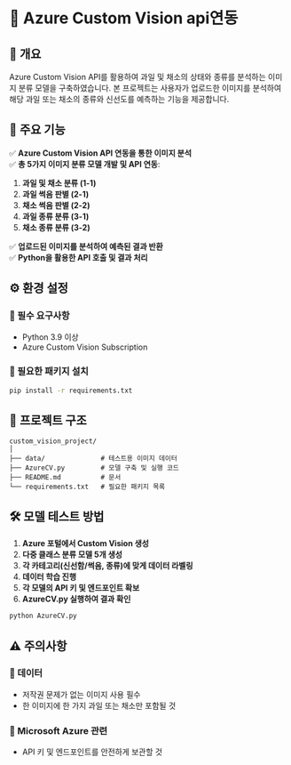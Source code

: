 # 🧠 Azure Custom Vision api연동

## 📝 개요

Azure Custom Vision API를 활용하여 과일 및 채소의 상태와 종류를 분석하는 이미지 분류 모델을 구축하였습니다. 본 프로젝트는 사용자가 업로드한 이미지를 분석하여 해당 과일 또는 채소의 종류와 신선도를 예측하는 기능을 제공합니다.

## 🚀 주요 기능

✅ **Azure Custom Vision API 연동을 통한 이미지 분석**  
✅ **총 5가지 이미지 분류 모델 개발 및 API 연동**:

1. **과일 및 채소 분류 (1-1)**
2. **과일 썩음 판별 (2-1)**
3. **채소 썩음 판별 (2-2)**
4. **과일 종류 분류 (3-1)**
5. **채소 종류 분류 (3-2)**

✅ **업로드된 이미지를 분석하여 예측된 결과 반환**  
✅ **Python을 활용한 API 호출 및 결과 처리**

## ⚙️ 환경 설정

### 🔹 필수 요구사항

- Python 3.9 이상
- Azure Custom Vision Subscription

### 🔹 필요한 패키지 설치

```bash
pip install -r requirements.txt
```

## 📁 프로젝트 구조

```
custom_vision_project/
│
├── data/              # 테스트용 이미지 데이터
├── AzureCV.py         # 모델 구축 및 실행 코드
├── README.md          # 문서
└── requirements.txt   # 필요한 패키지 목록
```

## 🛠️ 모델 테스트 방법

1. **Azure 포털에서 Custom Vision 생성**
2. **다중 클래스 분류 모델 5개 생성**
3. **각 카테고리(신선함/썩음, 종류)에 맞게 데이터 라벨링**
4. **데이터 학습 진행**
5. **각 모델의 API 키 및 엔드포인트 확보**
6. **AzureCV.py 실행하여 결과 확인**

```bash
python AzureCV.py
```

## ⚠️ 주의사항

### 📌 데이터

- 저작권 문제가 없는 이미지 사용 필수
- 한 이미지에 한 가지 과일 또는 채소만 포함될 것

### 📌 Microsoft Azure 관련

- API 키 및 엔드포인트를 안전하게 보관할 것
